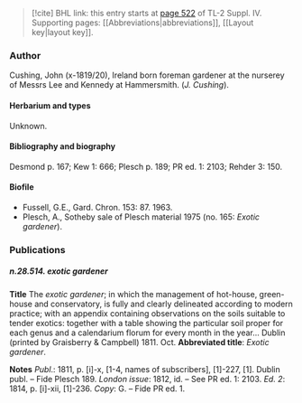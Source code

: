 > [!cite] BHL link: this entry starts at [page 522](https://www.biodiversitylibrary.org/item/103860#page/532/mode/1up) of TL-2 Suppl. IV.
> Supporting pages: [[Abbreviations|abbreviations]], [[Layout key|layout key]].

### Author

Cushing, John (x-1819/20), Ireland born foreman gardener at the nurserey of Messrs Lee and Kennedy at Hammersmith. (*J. Cushing*).

#### Herbarium and types

Unknown.

#### Bibliography and biography

Desmond p. 167; Kew 1: 666; Plesch p. 189; PR ed. 1: 2103; Rehder 3: 150.

#### Biofile

- Fussell, G.E., Gard. Chron. 153: 87. 1963.
- Plesch, A., Sotheby sale of Plesch material 1975 (no. 165: *Exotic gardener*).

### Publications

##### n.28.514. exotic gardener

**Title**
The *exotic gardener*; in which the management of hot-house, green-house and conservatory, is fully and clearly delineated according to modern practice; with an appendix containing observations on the soils suitable to tender exotics: together with a table showing the particular soil proper for each genus and a calendarium florum for every month in the year... Dublin (printed by Graisberry & Campbell) 1811. Oct.
**Abbreviated title**: *Exotic gardener*.

**Notes**
*Publ*.: 1811, p. \[i\]-x, \[1-4, names of subscribers\], \[1\]-227, \[1\]. Dublin publ. – Fide Plesch 189.
*London issue*: 1812, id. – See PR ed. 1: 2103.
*Ed. 2*: 1814, p. \[i\]-xii, \[1\]-236. *Copy*: G. – Fide PR ed. 1.

